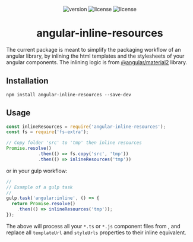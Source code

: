 <p align="center">
    <img src="https://img.shields.io/npm/v/angular-inline-resources.svg?style=flat-square" alt="version"/>
    <img src="https://img.shields.io/npm/l/angular-inline-resources.svg?style=flat-square" alt="license"/>
    <img src="https://img.shields.io/travis/michaelbazos/angular-inline-resources.svg?style=flat-square" alt="license"/>
</p>

<h1 align="center">angular-inline-resources</h1> 

The current package is meant to simplify the packaging workflow of an angular library, by inlining the html templates and the stylesheets of your angular components. The inlining logic is from [@angular/material2](https://github.com/angular/material2) library.

## Installation

```
npm install angular-inline-resources --save-dev
```

## Usage

```js
const inlineResources = require('angular-inline-resources');
const fs = require('fs-extra');

// Copy folder 'src' to 'tmp' then inline resources
Promise.resolve()
            .then(() => fs.copy('src', 'tmp'))
            .then(() => inlineResources('tmp'))
```

or in your gulp workflow:

```js
//
// Example of a gulp task
//
gulp.task('angular:inline', () => {
  return Promise.resolve()
    .then(() => inlineResources('tmp'));
});
```

The above will process all your `*.ts` or `*.js` component files from _<path-to-copied-sources>_, and replace all `templateUrl` and `styleUrls` properties to their inline equivalent.
